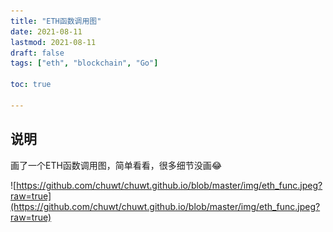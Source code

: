 ```yaml
---
title: "ETH函数调用图"
date: 2021-08-11
lastmod: 2021-08-11
draft: false
tags: ["eth", "blockchain", "Go"]

toc: true

---
```

## 说明
画了一个ETH函数调用图，简单看看，很多细节没画😂

![https://github.com/chuwt/chuwt.github.io/blob/master/img/eth_func.jpeg?raw=true](https://github.com/chuwt/chuwt.github.io/blob/master/img/eth_func.jpeg?raw=true)